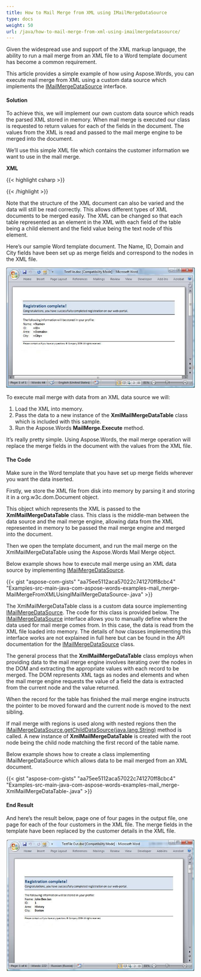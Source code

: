 ```yaml
---
title: How to Mail Merge from XML using IMailMergeDataSource
type: docs
weight: 50
url: /java/how-to-mail-merge-from-xml-using-imailmergedatasource/
---
```


Given the widespread use and support of the XML markup language, the ability to run a mail merge from an XML file to a Word template document has become a common requirement.

This article provides a simple example of how using Aspose.Words, you can execute mail merge from XML using a custom data source which implements the [IMailMergeDataSource](http://www.aspose.com/api/java/words/com.aspose.words/interfaces/IMailMergeDataSource) interface.

#### **Solution**

To achieve this, we will implement our own custom data source which reads the parsed XML stored in memory. When mail merge is executed our class is requested to return values for each of the fields in the document. The values from the XML is read and passed to the mail merge engine to be merged into the document.

We’ll use this simple XML file which contains the customer information we want to use in the mail merge.

**XML**

{{< highlight csharp >}}
<?xml version="1.0" encoding="utf-8"?>
<customers>
<customer Name="John Ben Jan" ID="1" Domain="History" City="Boston"/>
<customer Name="Lisa Lane" ID="2" Domain="Chemistry" City="LA"/>
<customer Name="Dagomir Zits" ID="3" Domain="Heraldry" City="Milwaukee"/>
<customer Name="Sara Careira Santy" ID="4" Domain="IT" City="Miami"/>
</customers>
{{< /highlight >}}

Note that the structure of the XML document can also be varied and the data will still be read correctly. This allows different types of XML documents to be merged easily. The XML can be changed so that each table represented as an element in the XML with each field of the table being a child element and the field value being the text node of this element.

Here’s our sample Word template document. The Name, ID, Domain and City fields have been set up as merge fields and correspond to the nodes in the XML file.

![todo:image_alt_text](how-to-mail-merge-from-xml-using-imailmergedatasource_1.png)


To execute mail merge with data from an XML data source we will:

1. Load the XML into memory.
1. Pass the data to a new instance of the **XmlMailMergeDataTable** class which is included with this sample.
1. Run the Aspose.Words **MailMerge.Execute** method.

It’s really pretty simple. Using Aspose.Words, the mail merge operation will replace the merge fields in the document with the values from the XML file.

#### **The Code**

Make sure in the Word template that you have set up merge fields wherever you want the data inserted.

Firstly, we store the XML file from disk into memory by parsing it and storing it in a org.w3c.dom.Document object.

This object which represents the XML is passed to the **XmlMailMergeDataTable** class. This class is the middle-man between the data source and the mail merge engine, allowing data from the XML represented in memory to be passed the mail merge engine and merged into the document.

Then we open the template document, and run the mail merge on the XmlMailMergeDataTable using the Aspose.Words Mail Merge object.

Below example shows how to execute mail merge using an XML data source by implementing [IMailMergeDataSource](http://www.aspose.com/api/java/words/com.aspose.words/interfaces/IMailMergeDataSource).

{{< gist "aspose-com-gists" "aa75ee5112aca57022c741270ff8cbc4" "Examples-src-main-java-com-aspose-words-examples-mail_merge-MailMergeFromXMLUsingIMailMergeDataSource-.java" >}}

The XmlMailMergeDataTable class is a custom data source implementing [IMailMergeDataSource](http://www.aspose.com/api/java/words/com.aspose.words/interfaces/IMailMergeDataSource). The code for this class is provided below. The [IMailMergeDataSource](http://www.aspose.com/api/java/words/com.aspose.words/interfaces/IMailMergeDataSource) interface allows you to manually define where the data used for mail merge comes from. In this case, the data is read from the XML file loaded into memory. The details of how classes implementing this interface works are not explained in full here but can be found in the API documentation for the [IMailMergeDataSource](http://www.aspose.com/api/java/words/com.aspose.words/interfaces/IMailMergeDataSource) class.

The general process that the **XmlMailMergeDataTable** class employs when providing data to the mail merge engine involves iterating over the nodes in the DOM and extracting the appropriate values with each record to be merged. The DOM represents XML tags as nodes and elements and when the mail merge engine requests the value of a field the data is extracted from the current node and the value returned.

When the record for the table has finished the mail merge engine instructs the pointer to be moved forward and the current node is moved to the next sibling.

If mail merge with regions is used along with nested regions then the [IMailMergeDataSource.getChildDataSource(java.lang.String)](http://www.aspose.com/api/java/words/com.aspose.words/interfaces/IMailMergeDataSource) method is called. A new instance of **XmlMailMergeDataTable** is created with the root node being the child node matching the first record of the table name.

Below example shows how to create a class implementing IMailMergeDataSource which allows data to be mail merged from an XML document.

{{< gist "aspose-com-gists" "aa75ee5112aca57022c741270ff8cbc4" "Examples-src-main-java-com-aspose-words-examples-mail_merge-XmlMailMergeDataTable-.java" >}}

#### **End Result**

And here’s the result below, page one of four pages in the output file, one page for each of the four customers in the XML file. The merge fields in the template have been replaced by the customer details in the XML file.

![todo:image_alt_text](how-to-mail-merge-from-xml-using-imailmergedatasource_2.png)
